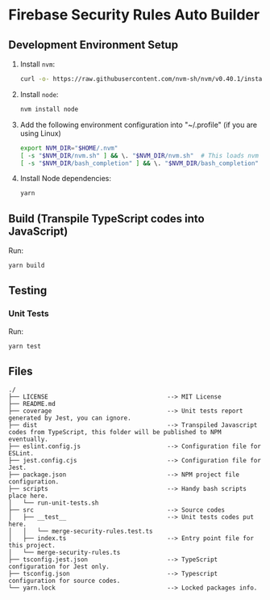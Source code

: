 # Firebase Security Rules Auto Builder

## Development Environment Setup
1. Install `nvm`:
    ```bash
    curl -o- https://raw.githubusercontent.com/nvm-sh/nvm/v0.40.1/install.sh | bash
    ```
2. Install `node`:
    ```bash
    nvm install node
    ```
3. Add the following environment configuration into "~/.profile" (if you are using Linux)
    ```bash
    export NVM_DIR="$HOME/.nvm"
    [ -s "$NVM_DIR/nvm.sh" ] && \. "$NVM_DIR/nvm.sh"  # This loads nvm
    [ -s "$NVM_DIR/bash_completion" ] && \. "$NVM_DIR/bash_completion"  # This loads nvm bash_completion
    ```
3. Install Node dependencies:
    ```bash
    yarn
    ```

## Build (Transpile TypeScript codes into JavaScript)
Run:
```bash
yarn build
```

## Testing
### Unit Tests
Run:
```bash
yarn test
```

## Files
```
./
├── LICENSE                                 --> MIT License
├── README.md
├── coverage                                --> Unit tests report generated by Jest, you can ignore.
├── dist                                    --> Transpiled Javascript codes from TypeScript, this folder will be published to NPM eventually.
├── eslint.config.js                        --> Configuration file for ESLint.
├── jest.config.cjs                         --> Configuration file for Jest.
├── package.json                            --> NPM project file configuration.
├── scripts                                 --> Handy bash scripts place here.
│   └── run-unit-tests.sh
├── src                                     --> Source codes
│   ├── __test__                            --> Unit tests codes put here.
│   │   └── merge-security-rules.test.ts
│   ├── index.ts                            --> Entry point file for this project.
│   └── merge-security-rules.ts
├── tsconfig.jest.json                      --> TypeScript configuration for Jest only.
├── tsconfig.json                           --> Typescript configuration for source codes.
└── yarn.lock                               --> Locked packages info.
```
